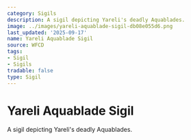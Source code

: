 ```yaml
---
category: Sigils
description: A sigil depicting Yareli's deadly Aquablades.
image: ../images/yareli-aquablade-sigil-db08e055d6.png
last_updated: '2025-09-17'
name: Yareli Aquablade Sigil
source: WFCD
tags:
- Sigil
- Sigils
tradable: false
type: Sigil
---
```


# Yareli Aquablade Sigil

A sigil depicting Yareli's deadly Aquablades.

